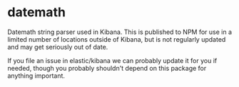 # datemath

Datemath string parser used in Kibana. This is published to NPM for use in a limited number of locations outside of Kibana, but is not regularly updated and may get seriously out of date.

If you file an issue in elastic/kibana we can probably update it for you if needed, though you probably shouldn't depend on this package for anything important.
